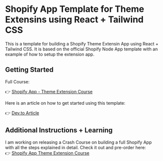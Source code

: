 # Shopify App Template for Theme Extensins using React + Tailwind CSS

This is a template for building a Shopify Theme Extensin App using React + Tailwind CSS. It is based on the official Shopify Node App template with an example of how to setup the extension app. 


## Getting Started

Full Course:

👉 [Shopify App - Theme Extension Course](https://www.buildnextshop.com/shopify-theme-extension-app)

Here is an article on how to get started using this template: 

👉 [Dev.to Article](https://dev.to/iskurbanov/shopify-app-theme-extension-with-react-tailwind-css-3n9e)

## Additional Instructions + Learning

I am working on releasing a Crash Course on building a full Shopify App with all the steps explained in detail. Check it out and pre-order here: <br /> 👉 [Shopify App Theme Extension Course](https://www.buildnextshop.com/shopify-theme-extension-app)